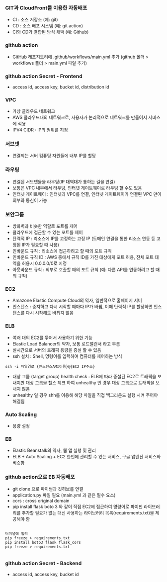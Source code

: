 ### GIT과 CloudFront를 이용한 자동배포
- CI : 소스 저장소 (예: git)
- CD : 소스 배포 시스템 (예: git action)
- CI와 CD가 결합된 방식 채택 (예: Github)


### github action 
- GitHub 레포지토리에 .github/workflows/main.yml 추가 (github 폴더 > workflows 폴더 > main.yml 파일 추가) 

### github action Secret - Frontend
- access id, access key, bucket id, distribution id

### VPC
- 가상 클라우드 네트워크
- AWS 클라우드내의 네트워크로, 사용자가 논리적으로 네트워크를 만들어서 서비스에 적용
- IPV4 CIDR : IP의 범위를 지정

### 서브넷
- 연결되는 서버 컴퓨팅 자원들에 내부 IP를 할당

### 라우팅
- 연결된 서브넷들을 라우팅(IP 대역대가 통하는 길을 연결)
- 보통은 VPC 내부에서 라우팅, 인터넷 게이트웨이로 라우팅 할 수도 있음
- 인터넷 게이트웨이 : 인터넷과 VPC를 연결, 인터넷 게이트웨이가 연결된 VPC 만이 외부와 통신이 가능

### 보안그룹
- 방화벽과 비슷한 역할로 포트를 제어
- 클라우드에 접근할 수 있는 포트를 제어
- 탄력적 IP : 리소스에 IP를 고정하는 고정 IP (도메인 연결을 통한 리소스 연동 등 고정된 IP가 필요할 때 사용)
- 인바운드 규칙 : 리소스에 접근하려고 할 때의 포트 규칙
- 인바운드 규칙 ID : AWS 중에서 규칙 ID를 가진 대상에게 포트 허용, 전체 포트 대역을 허용시 0.0.0.0/0로 지정
- 아웃바운드 규칙 : 외부로 호출할 때의 포트 규칙 (예: 다른 API를 연동하려고 할 때의 규칙) 

### EC2
- Amazone Elastic Compute Cloud의 약자, 일반적으로 홈페이지 서버
- 인스턴스 : 중지하고 다시 시작할 때마다 IP가 바뀜, 이때 탄력적 IP를 할당하면 인스턴스를 다시 시작해도 바뀌지 않음

### ELB
- 여러 대의 EC2를 묶어서 사용하기 위한 기능
- Elastic Load Balancer의 약자, 보통 로드밸런서 라고 부름
- 실시간으로 서버의 트래픽 용량을 증설 할 수 있음
- ssh 설치 : Shell, 명령어를 입력하여 컴퓨터를 제어하는 방식 
<pre><code>ssh -i 파일경로 {인스턴스AMI이름}@{EC2 IP주소}</pre></code>

- 대상 그룹 (target group) health check : ELB에 따라 증설된 EC2로 트래픽을 보내지만 대상 그룹을 헬스 체크 하여 unhealthy 인 경우 대상 그룹으로 트래픽을 보내지 않음
- unhealthy 일 경우 shh를 이용해 해당 파일을 직접 백그라운드 실행 시켜 주어야 해결됨

### Auto Scaling
- 용량 설정

### EB
- Elastic Beanstalk의 약자, 웹 앱 실행 및 관리
- ELB + Auto Scaling + EC2 한번에 관리할 수 있는 서비스, 구글 앱엔진 서비스와 비슷함 

### github action으로 EB 자동배포
- git clone 으로 파이썬과 깃허브를 연결
- application.py 파일 필요 (main.yml 과 같은 필수 요소)
- cors : cross original domain 
- pip install flask boto 3 와 같이 직접 EC2에 접근하여 명령어로 파이썬 라이브러리를 추가할 필요가 없는 대신 사용하는 라이브러리 목록(requirements.txt)을 제공해야 함

<pre><code>
터미널에 입력 
pip freeze > requirements.txt
pip install boto3 flask flask_cors
pip freeze > requirements.txt 

</pre></code>

### github action Secret - Backend
- access id, access key, bucket id